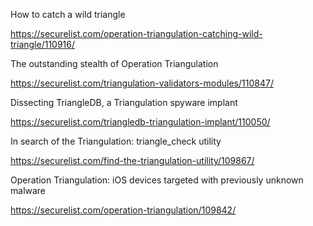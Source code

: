 How to catch a wild triangle

https://securelist.com/operation-triangulation-catching-wild-triangle/110916/

The outstanding stealth of Operation Triangulation

https://securelist.com/triangulation-validators-modules/110847/

Dissecting TriangleDB, a Triangulation spyware implant

https://securelist.com/triangledb-triangulation-implant/110050/

In search of the Triangulation: triangle_check utility

https://securelist.com/find-the-triangulation-utility/109867/

Operation Triangulation: iOS devices targeted with previously unknown malware

https://securelist.com/operation-triangulation/109842/
